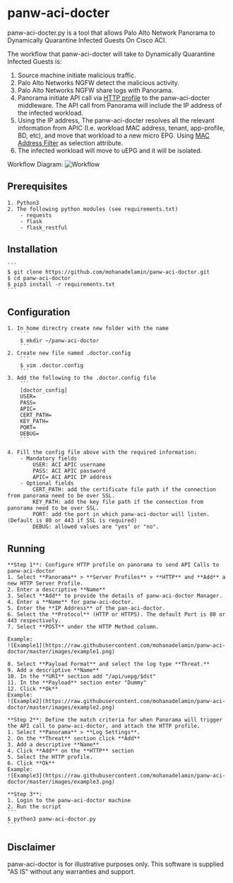 # panw-aci-docter

panw-aci-docter.py is a tool that allows Palo Alto Network Panorama to Dynamically Quarantine Infected Guests On Cisco ACI.

The workflow that panw-aci-docter will take to Dynamically Quarantine Infected Guests is:
1. Source machine initiate malicious traffic.
2. Palo Alto Networks NGFW detect the malicious activity.
3. Palo Alto Networks NGFW share logs with Panorama.
4. Panorama initiate API call via [HTTP profile](https://docs.paloaltonetworks.com/pan-os/9-0/pan-os-admin/monitoring/forward-logs-to-an-https-destination.html#) to the panw-aci-docter middleware. The API call from Panorama will include the IP address of the infected workload.
5. Using the IP address, The panw-aci-docter resolves all the relevant information from APIC (I.e. workload MAC address, tenant, app-profile, BD, etc), and move that workload to a new micro EPG. Using [MAC Address Filter](https://www.cisco.com/c/en/us/td/docs/switches/datacenter/aci/apic/sw/3-x/virtualization/b_ACI_Virtualization_Guide_3_0_1/b_ACI_Virtualization_Guide_3_0_1_chapter_0100.html) as selection attribute.
6. The infected workload will move to uEPG and it will be isolated.


Workflow Diagram:
![Workflow](https://raw.githubusercontent.com/mohanadelamin/panw-aci-doctor/master/images/workflow.png)

## Prerequisites
	1. Python3
	2. The following python modules (see requirements.txt)
		- requests
		- flask
		- flask_restful


## Installation
	```
    $ git clone https://github.com/mohanadelamin/panw-aci-doctor.git
    $ cd panw-aci-doctor
    $ pip3 install -r requirements.txt
	```
    
## Configuration

	1. In home directry create new folder with the name
		```
	    $ mkdir ~/panw-aci-doctor
		```
	2. Create new file named .doctor.config
		```
		$ vim .doctor.config
		```
	3. Add the following to the .doctor.config file
		```
		[doctor_config]
		USER=
		PASS=
		APIC=
		CERT_PATH=
		KEY_PATH=
		PORT=
		DEBUG=
		```

	4. Fill the config file above with the required information:
	  	- Mandatory fields 
			USER: ACI APIC username
			PASS: ACI APIC password
			APIC= ACI APIC IP address
		- Optional fields
			CERT_PATH: add the certificate file path if the connection from panorama need to be over SSL.
			KEY_PATH: add the key file path if the connection from panorama need to be over SSL.
			PORT: add the port in which panw-aci-doctor will listen. (Default is 80 or 443 if SSL is required)
			DEBUG: allowed values are "yes" or "no".

## Running

	**Step 1**: Configure HTTP profile on panorama to send API Calls to panw-aci-doctor
	1. Select **Panorama** > **Server Profiles** > **HTTP** and **Add** a new HTTP Server Profile.
	2. Enter a descriptive **Name**
	3. Select **Add** to provide the details of panw-aci-doctor Manager.
	4. Enter a **Name** for panw-aci-doctor.
	5. Enter the **IP Address** of the pan-aci-doctor.
	6. Select the **Protocol** (HTTP or HTTPS). The default Port is 80 or 443 respectively.
	7. Select **POST** under the HTTP Method column.

	Example:
	![Example1](https://raw.githubusercontent.com/mohanadelamin/panw-aci-doctor/master/images/example1.png)

	8. Select **Payload Format** and select the log type **Threat.**
	9. Add a descriptive **Name**
	10. In the **URI** section add "/api/uepg/$dst"
	11. In the **Payload** section enter "Dummy"
	12. Click **Ok**
	Example:
	![Example2](https://raw.githubusercontent.com/mohanadelamin/panw-aci-doctor/master/images/example2.png)

	**Step 2**: Define the match criteria for when Panorama will trigger the API call to panw-aci-doctor, and attach the HTTP profile.
	1. Select **Panorama** > **Log Settings**. 
	2. On the **Threat** section click **Add**
	3. Add a descriptive **Name**
	4. Click **Add** on the **HTTP** section
	5. Select the HTTP profile.
	6. Click **Ok**
	Example:
	![Example3](https://raw.githubusercontent.com/mohanadelamin/panw-aci-doctor/master/images/example3.png)

	**Step 3**:
	1. Login to the panw-aci-doctor machine
	2. Run the script
	```
	$ python3 panw-aci-doctor.py
	```


## Disclaimer

panw-aci-doctor is for illustrative purposes only. This software is supplied "AS IS" without any warranties and support.